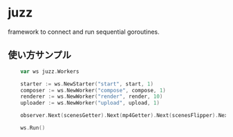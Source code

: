# juzz
framework to connect and run sequential goroutines.

## 使い方サンプル

```go
	var ws juzz.Workers

	starter := ws.NewStarter("start", start, 1)
	composer := ws.NewWorker("compose", compose, 1)
	renderer := ws.NewWorker("render", render, 10)
	uploader := ws.NewWorker("upload", upload, 1)

	observer.Next(scenesGetter).Next(mp4Getter).Next(scenesFlipper).Next(sceneFlipsPutter)

	ws.Run()
```
